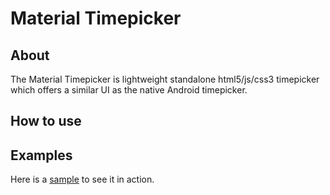 # Material Timepicker

## About
The Material Timepicker is lightweight standalone html5/js/css3 timepicker which offers a similar UI as the native Android timepicker.

## How to use

## Examples
Here is a [sample](https://edgeelement.github.io/material-timepicker/test.html) to see it in action.